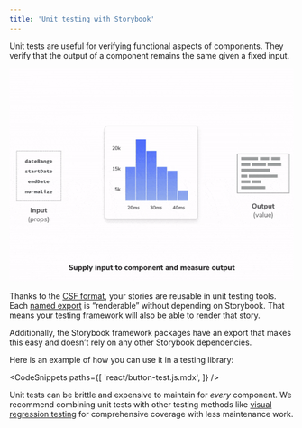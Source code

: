 ```yaml
---
title: 'Unit testing with Storybook'
---
```


Unit tests are useful for verifying functional aspects of components. They verify that the output of a component remains the same given a fixed input.

![Unit testing with a component](./component-unit-testing.gif)

Thanks to the [CSF format](../../formats/component-story-format/), your stories are reusable in unit testing tools. Each [named export](https://developer.mozilla.org/en-US/docs/Web/JavaScript/Reference/Statements/export) is “renderable” without depending on Storybook. That means your testing framework will also be able to render that story.

Additionally, the Storybook framework packages have an export that makes this easy and doesn’t rely on any other Storybook dependencies.

Here is an example of how you can use it in a testing library:

<!-- prettier-ignore-start -->

<CodeSnippets
  paths={[
    'react/button-test.js.mdx',
  ]}
/>

<!-- prettier-ignore-end -->

Unit tests can be brittle and expensive to maintain for _every_ component. We recommend combining unit tests with other testing methods like [visual regression testing](./visual-testing.md) for comprehensive coverage with less maintenance work.
